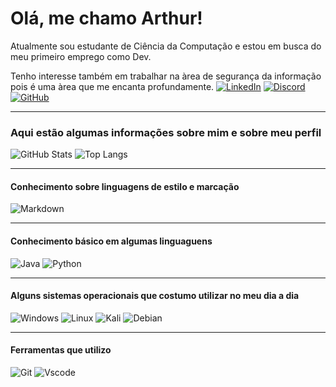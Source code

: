 # Olá, me chamo Arthur!
Atualmente sou estudante de Ciência da Computação e estou em busca do meu primeiro emprego como Dev.

Tenho interesse também em trabalhar na àrea de segurança da informação pois é uma àrea que me encanta profundamente.
[![LinkedIn](https://img.shields.io/badge/LinkedIn-0077B5?style=for-the-badge&logo=linkedin&logoColor=white)](https://www.linkedin.com/in/arthur-panetto-7b170722b/) [![Discord](https://img.shields.io/badge/Discord-7289DA?style=for-the-badge&logo=discord&logoColor=white)](https://discord.com/channels/@yuuki027/) [![GitHub](https://img.shields.io/badge/GitHub-100000?style=for-the-badge&logo=github&logoColor=white)](https://github.com/arthurpanetto)
___
### Aqui estão algumas informações sobre mim e sobre meu perfil
![GitHub Stats](https://github-readme-stats.vercel.app/api?username=arthurpanetto&theme=transparent&bg_color=000&border_color=30A3DC&show_icons=true&icon_color=30A3DC&title_color=E94D5F&text_color=FFF)
![Top Langs](https://github-readme-stats-git-masterrstaa-rickstaa.vercel.app/api/top-langs/?username=arthurpanetto&layout=compact&bg_color=000&border_color=30A3DC&title_color=E94D5F&text_color=FFF)
___
#### Conhecimento sobre linguagens de estilo e marcação
![Markdown](https://img.shields.io/badge/Markdown-000?style=for-the-badge&logo=markdown)
___
#### Conhecimento básico em algumas linguaguens
![Java](https://img.shields.io/badge/java-%23ED8B00.svg?style=for-the-badge&logo=openjdk&logoColor=white) ![Python](https://img.shields.io/badge/python-3670A0?style=for-the-badge&logo=python&logoColor=ffdd54)
___
#### Alguns sistemas operacionais que costumo utilizar no meu dia a dia
![Windows](https://img.shields.io/badge/Windows-000?style=for-the-badge&logo=windows&logoColor=2CA5E0) ![Linux](https://img.shields.io/badge/Linux-000?style=for-the-badge&logo=linux&logoColor=FCC624) ![Kali](https://img.shields.io/badge/Kali-268BEE?style=for-the-badge&logo=kalilinux&logoColor=white) ![Debian](https://img.shields.io/badge/Debian-D70A53?style=for-the-badge&logo=debian&logoColor=white)
___
#### Ferramentas que utilizo
![Git](https://img.shields.io/badge/GIT-E44C30?style=for-the-badge&logo=git&logoColor=white) ![Vscode](https://img.shields.io/badge/Vscode-007ACC?style=for-the-badge&logo=visual-studio-code&logoColor=white)
